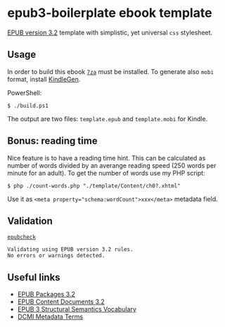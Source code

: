 # epub3-boilerplate ebook template

[EPUB version 3.2](https://www.w3.org/publishing/epub32/epub-spec.html) template with simplistic, yet universal `css` stylesheet.

## Usage

In order to build this ebook [`7za`](https://www.7-zip.org/download.html) must be installed. To generate also `mobi` format, install [KindleGen](https://www.amazon.com/gp/feature.html?ie=UTF8&docId=1000765211).

PowerShell:

```
$ ./build.ps1
```

The output are two files: `template.epub` and `template.mobi` for Kindle.

## Bonus: reading time

Nice feature is to have a reading time hint. This can be calculated as number of words divided by an averange reading speed (250 words per minute for an adult). To get the number of words use my PHP script:

```
$ php ./count-words.php "./template/Content/ch0?.xhtml"
```

Use it as `<meta property="schema:wordCount">xxx</meta>` metadata field.

## Validation

[`epubcheck`](https://github.com/w3c/epubcheck)
```
Validating using EPUB version 3.2 rules.
No errors or warnings detected.
```

## Useful links

 - [EPUB Packages 3.2](https://www.w3.org/publishing/epub32/epub-packages.html)
 - [EPUB Content Documents 3.2](https://www.w3.org/publishing/epub32/epub-contentdocs.html)
 - [EPUB 3 Structural Semantics Vocabulary](https://idpf.github.io/epub-vocabs/structure/)
 - [DCMI Metadata Terms](http://www.dublincore.org/specifications/dublin-core/dcmi-terms/)
